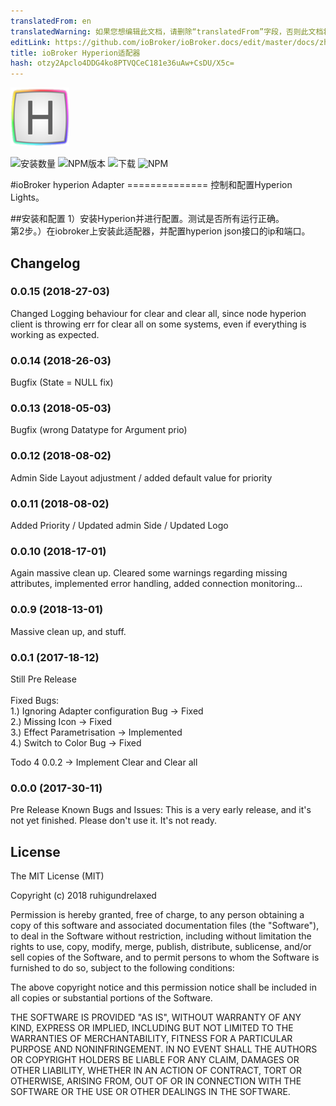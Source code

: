 ```yaml
---
translatedFrom: en
translatedWarning: 如果您想编辑此文档，请删除“translatedFrom”字段，否则此文档将再次自动翻译
editLink: https://github.com/ioBroker/ioBroker.docs/edit/master/docs/zh-cn/adapterref/iobroker.hyperion/README.md
title: ioBroker Hyperion适配器
hash: otzy2Apclo4DDG4ko8PTVQCeC181e36uAw+CsDU/X5c=
---
```

![商标](../../../en/adapterref/iobroker.hyperion/admin/hyperion.png)

![安装数量](http://iobroker.live/badges/hyperion-stable.svg)
![NPM版本](http://img.shields.io/npm/v/iobroker.hyperion.svg)
![下载](https://img.shields.io/npm/dm/iobroker.hyperion.svg)
![NPM](https://nodei.co/npm/iobroker.hyperion.png?downloads=true)

#ioBroker hyperion Adapter ==============
控制和配置Hyperion Lights。

##安装和配置
1）安装Hyperion并进行配置。测试是否所有运行正确。 <br>第2步。）在iobroker上安装此适配器，并配置hyperion json接口的ip和端口。 <br>

## Changelog

### 0.0.15 (2018-27-03)
Changed Logging behaviour for clear and clear all, since node hyperion client is throwing err for clear all on some systems,
even if everything is working as expected. 


### 0.0.14 (2018-26-03)
Bugfix (State = NULL fix)


### 0.0.13 (2018-05-03)
Bugfix (wrong Datatype for Argument prio)


### 0.0.12 (2018-08-02)
Admin Side Layout adjustment / added default value for priority

### 0.0.11 (2018-08-02)
Added Priority / Updated admin Side / Updated Logo

### 0.0.10 (2018-17-01)
Again massive clean up. Cleared some warnings regarding missing attributes, implemented error handling, 
added connection monitoring... 


### 0.0.9 (2018-13-01)
Massive clean up, and stuff. 


### 0.0.1 (2017-18-12)
Still Pre Release<br>
<br>
Fixed Bugs:<br>
1.) Ignoring Adapter configuration Bug -> Fixed<br>
2.) Missing Icon -> Fixed<br>
3.) Effect Parametrisation -> Implemented<br>
4.) Switch to Color Bug -> Fixed<br>

Todo 4 0.0.2 -> Implement Clear and Clear all


### 0.0.0 (2017-30-11)
Pre Release
Known Bugs and Issues:
This is a very early release, and it's not yet finished.
Please don't use it. It's not ready.

## License

The MIT License (MIT)

Copyright (c) 2018 ruhigundrelaxed

Permission is hereby granted, free of charge, to any person obtaining a copy
of this software and associated documentation files (the "Software"), to deal
in the Software without restriction, including without limitation the rights
to use, copy, modify, merge, publish, distribute, sublicense, and/or sell
copies of the Software, and to permit persons to whom the Software is
furnished to do so, subject to the following conditions:

The above copyright notice and this permission notice shall be included in
all copies or substantial portions of the Software.

THE SOFTWARE IS PROVIDED "AS IS", WITHOUT WARRANTY OF ANY KIND, EXPRESS OR
IMPLIED, INCLUDING BUT NOT LIMITED TO THE WARRANTIES OF MERCHANTABILITY,
FITNESS FOR A PARTICULAR PURPOSE AND NONINFRINGEMENT. IN NO EVENT SHALL THE
AUTHORS OR COPYRIGHT HOLDERS BE LIABLE FOR ANY CLAIM, DAMAGES OR OTHER
LIABILITY, WHETHER IN AN ACTION OF CONTRACT, TORT OR OTHERWISE, ARISING FROM,
OUT OF OR IN CONNECTION WITH THE SOFTWARE OR THE USE OR OTHER DEALINGS IN
THE SOFTWARE.